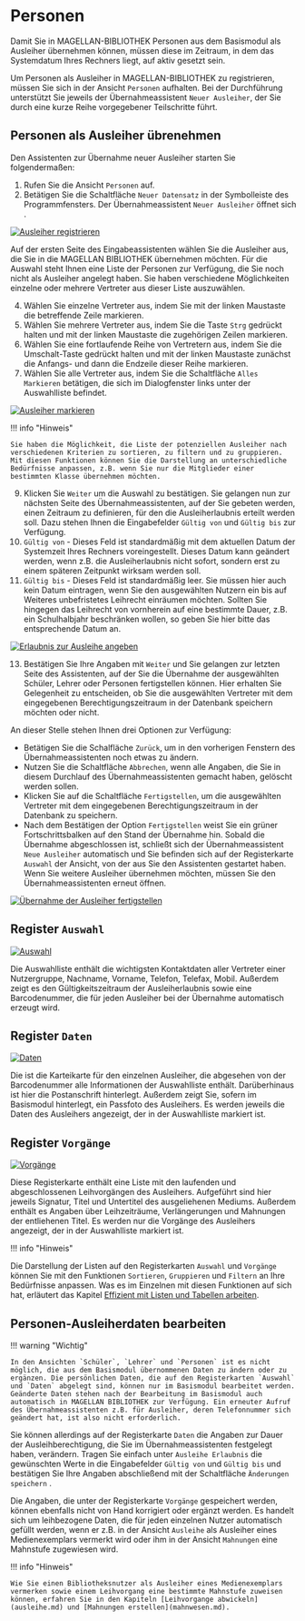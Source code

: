 # Personen

[1]:/assets/images/bibliothek/29-personen.png
[2]:/assets/images/bibliothek/30-personen.png
[3]:/assets/images/bibliothek/31-personen.png
[4]:/assets/images/bibliothek/32-personen.png
[5]:/assets/images/bibliothek/33-personen.png
[6]:/assets/images/bibliothek/34-personen.png
[7]:/assets/images/bibliothek/35-personen.png

Damit Sie in MAGELLAN-BIBLIOTHEK Personen aus dem Basismodul als Ausleiher übernehmen können, müssen diese im Zeitraum, in dem das Systemdatum Ihres Rechners liegt, auf aktiv gesetzt sein.

Um Personen als Ausleiher in MAGELLAN-BIBLIOTHEK zu registrieren, müssen Sie sich in der Ansicht `Personen` aufhalten. Bei der Durchführung unterstützt Sie jeweils der Übernahmeassistent `Neuer Ausleiher`, der Sie durch eine kurze Reihe vorgegebener Teilschritte führt.

## Personen als  Ausleiher übrenehmen

Den Assistenten zur Übernahme neuer Ausleiher starten Sie folgendermaßen:

1. Rufen Sie die Ansicht `Personen` auf.
2. Betätigen Sie die Schaltfläche `Neuer Datensatz` in der Symbolleiste des Programmfensters.
   Der Übernahmeassistent `Neuer Ausleiher` öffnet sich .

[![Ausleiher registrieren][1]][1]

Auf der ersten Seite des Eingabeassistenten wählen Sie die Ausleiher aus, die Sie in die MAGELLAN BIBLIOTHEK übernehmen möchten. Für die Auswahl steht Ihnen eine Liste der Personen zur Verfügung, die Sie noch nicht als Ausleiher angelegt haben. Sie haben verschiedene Möglichkeiten einzelne oder mehrere Vertreter aus dieser Liste auszuwählen.

4. Wählen Sie einzelne Vertreter aus, indem Sie mit der linken Maustaste die betreffende Zeile markieren.
5. Wählen Sie mehrere Vertreter aus, indem Sie die Taste `Strg` gedrückt halten und mit der linken Maustaste die zugehörigen Zeilen markieren.
6. Wählen Sie eine fortlaufende Reihe von Vertretern aus, indem Sie die Umschalt-Taste gedrückt halten und mit der linken Maustaste zunächst die Anfangs- und dann die Endzeile dieser Reihe markieren.
7. Wählen Sie alle Vertreter aus, indem Sie die Schaltfläche `Alles Markieren` betätigen, die sich im Dialogfenster links unter der Auswahlliste befindet.

[![Ausleiher markieren][2]][2]

!!! info "Hinweis"

    Sie haben die Möglichkeit, die Liste der potenziellen Ausleiher nach verschiedenen Kriterien zu sortieren, zu filtern und zu gruppieren. Mit diesen Funktionen können Sie die Darstellung an unterschiedliche Bedürfnisse anpassen, z.B. wenn Sie nur die Mitglieder einer bestimmten Klasse übernehmen möchten.

9. Klicken Sie `Weiter` um die Auswahl zu bestätigen. Sie gelangen nun zur nächsten Seite des Übernahmeassistenten, auf der Sie gebeten werden, einen Zeitraum zu definieren, für den die Ausleiherlaubnis erteilt werden soll. Dazu stehen Ihnen die Eingabefelder `Gültig von` und `Gültig bis` zur Verfügung. 
11. `Gültig von` - Dieses Feld ist standardmäßig mit dem aktuellen Datum der Systemzeit Ihres Rechners voreingestellt. Dieses Datum kann geändert werden, wenn z.B. die Ausleiherlaubnis nicht sofort, sondern erst zu einem späteren Zeitpunkt wirksam werden soll. 
12. `Gültig bis` - Dieses Feld ist standardmäßig leer. Sie müssen hier auch kein Datum eintragen, wenn Sie den ausgewählten Nutzern ein bis auf Weiteres unbefristetes Leihrecht einräumen möchten. Sollten Sie hingegen das Leihrecht von vornherein auf eine bestimmte Dauer, z.B. ein Schulhalbjahr beschränken wollen, so geben Sie hier bitte das entsprechende Datum an.

[![Erlaubnis zur Ausleihe angeben][3]][3]

13. Bestätigen Sie Ihre Angaben mit `Weiter` und Sie gelangen zur letzten Seite des Assistenten, auf der Sie die Übernahme der ausgewählten Schüler, Lehrer oder Personen fertigstellen können. Hier erhalten Sie Gelegenheit zu entscheiden, ob Sie die ausgewählten Vertreter mit dem eingegebenen Berechtigungszeitraum in der Datenbank speichern möchten oder nicht. 

An dieser Stelle stehen Ihnen drei Optionen zur Verfügung:

* Betätigen Sie die Schalfläche `Zurück`, um in den vorherigen Fenstern des Übernahmeassistenten noch etwas zu ändern.
* Nutzen Sie die Schaltfläche `Abbrechen`, wenn alle Angaben, die Sie in diesem Durchlauf des Übernahmeassistenten gemacht haben, gelöscht werden sollen.
* Klicken Sie auf die Schaltfläche `Fertigstellen`, um die ausgewählten Vertreter mit dem eingegebenen Berechtigungszeitraum in der Datenbank zu speichern.
* Nach dem Bestätigen der Option `Fertigstellen` weist Sie ein grüner Fortschrittsbalken auf den Stand der Übernahme hin. Sobald die Übernahme abgeschlossen ist, schließt sich der Übernahmeassistent `Neue Ausleiher` automatisch und Sie befinden sich auf der Registerkarte `Auswahl` der Ansicht, von der aus Sie den Assistenten gestartet haben. Wenn Sie weitere Ausleiher übernehmen möchten, müssen Sie den Übernahmeassistenten erneut öffnen.

[![Übernahme der Ausleiher fertigstellen][4]][4]

## Register `Auswahl`

[![Auswahl][5]][5]

Die Auswahlliste enthält die wichtigsten Kontaktdaten aller Vertreter einer Nutzergruppe, Nachname, Vorname, Telefon, Telefax, Mobil. Außerdem zeigt es den Gültigkeitszeitraum der Ausleiherlaubnis sowie eine Barcodenummer, die für jeden Ausleiher bei der Übernahme automatisch erzeugt wird.

## Register `Daten`

[![Daten][6]][6]

Die ist die Karteikarte für den einzelnen Ausleiher, die abgesehen von der Barcodenummer alle Informationen der Auswahlliste enthält. Darüberhinaus ist hier die Postanschrift hinterlegt. Außerdem zeigt Sie, sofern im Basismodul hinterlegt, ein Passfoto des Ausleihers. Es werden jeweils die Daten des Ausleihers angezeigt, der in der Auswahlliste markiert ist.

## Register `Vorgänge`

[![Vorgänge][7]][7]

Diese Registerkarte enthält eine Liste mit den laufenden und abgeschlossenen Leihvorgängen des Ausleihers. Aufgeführt sind hier jeweils Signatur, Titel und Untertitel des ausgeliehenen Mediums. Außerdem enthält es Angaben über Leihzeiträume, Verlängerungen und Mahnungen der entliehenen Titel. Es werden nur die Vorgänge des Ausleihers angezeigt, der in der Auswahlliste markiert ist.

!!! info "Hinweis"

   Die Darstellung der Listen auf den Registerkarten `Auswahl` und `Vorgänge` können Sie mit den Funktionen `Sortieren`, `Gruppieren` und `Filtern` an Ihre Bedürfnisse anpassen. Was es im Einzelnen mit diesen Funktionen auf sich hat, erläutert das Kapitel [Effizient mit Listen und Tabellen arbeiten](listen.md).

## Personen-Ausleiherdaten bearbeiten

!!! warning "Wichtig"

    In den Ansichten `Schüler`, `Lehrer` und `Personen` ist es nicht möglich, die aus dem Basismodul übernommenen Daten zu ändern oder zu ergänzen. Die persönlichen Daten, die auf den Registerkarten `Auswahl` und `Daten` abgelegt sind, können nur im Basismodul bearbeitet werden. Geänderte Daten stehen nach der Bearbeitung im Basismodul auch automatisch in MAGELLAN BIBLIOTHEK zur Verfügung. Ein erneuter Aufruf des Übernahmeassistenten z.B. für Ausleiher, deren Telefonnummer sich geändert hat, ist also nicht erforderlich.

Sie können allerdings auf der Registerkarte `Daten` die Angaben zur Dauer der Ausleihberechtigung, die Sie im Übernahmeassistenten festgelegt haben, verändern. Tragen Sie einfach unter `Ausleihe Erlaubnis` die gewünschten Werte in die Eingabefelder `Gültig von` und `Gültig bis` und bestätigen Sie Ihre Angaben abschließend mit der Schaltfläche `Änderungen speichern` .

Die Angaben, die unter der Registerkarte `Vorgänge` gespeichert werden, können ebenfalls nicht von Hand korrigiert oder ergänzt werden. Es handelt sich um leihbezogene Daten, die für jeden einzelnen Nutzer automatisch gefüllt werden, wenn er z.B. in der Ansicht `Ausleihe` als Ausleiher eines Medienexemplars vermerkt wird oder ihm in der Ansicht `Mahnungen` eine Mahnstufe zugewiesen wird.

!!! info "Hinweis"

    Wie Sie einen Bibliotheksnutzer als Ausleiher eines Medienexemplars vermerken sowie einem Leihvorgang eine bestimmte Mahnstufe zuweisen können, erfahren Sie in den Kapiteln [Leihvorgange abwickeln](ausleihe.md) und [Mahnungen erstellen](mahnwesen.md).
